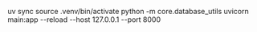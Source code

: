 uv sync
source .venv/bin/activate
python -m core.database_utils
uvicorn main:app --reload --host 127.0.0.1 --port 8000